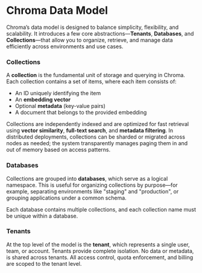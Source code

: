 # Chroma Data Model

<INSERT DIAGRAM HERE>

Chroma’s data model is designed to balance simplicity, flexibility, and scalability. It introduces a few core abstractions—**Tenants**, **Databases**, and **Collections**—that allow you to organize, retrieve, and manage data efficiently across environments and use cases.

### Collections

A **collection** is the fundamental unit of storage and querying in Chroma. Each collection contains a set of items, where each item consists of:

- An ID uniquely identifying the item
- An **embedding vector**
- Optional **metadata** (key-value pairs)
- A document that belongs to the provided embedding

Collections are independently indexed and are optimized for fast retrieval using **vector similarity**, **full-text search**, and **metadata filtering**. In distributed deployments, collections can be sharded or migrated across nodes as needed; the system transparently manages paging them in and out of memory based on access patterns.

### Databases

Collections are grouped into **databases**, which serve as a logical namespace. This is useful for organizing collections by purpose—for example, separating environments like "staging" and "production", or grouping applications under a common schema.

Each database contains multiple collections, and each collection name must be unique within a database.

### Tenants

At the top level of the model is the **tenant**, which represents a single user, team, or account. Tenants provide complete isolation. No data or metadata, is shared across tenants. All access control, quota enforcement, and billing are scoped to the tenant level.
